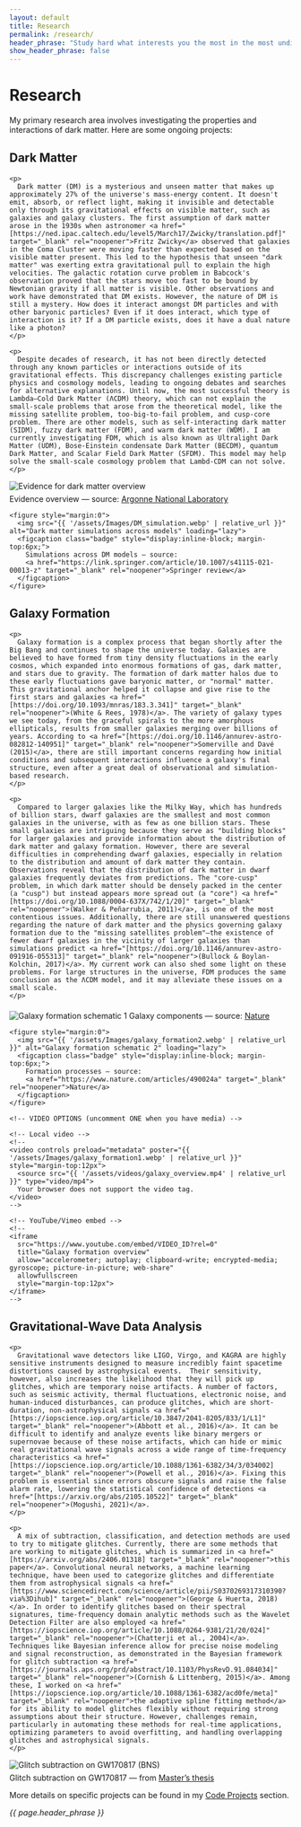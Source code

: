 ```yaml
---
layout: default
title: Research
permalink: /research/
header_phrase: "Study hard what interests you the most in the most undisciplined, irreverent, and original manner possible. - Richard Feynman"
show_header_phrase: false
---
```


<h1>Research</h1>

<p>My primary research area involves investigating the properties and interactions of dark matter. Here are some ongoing projects:</p>

<!-- ========== Topic 1: text left | media right ========== -->
<section class="research-section">
  <div class="content">
    <h2>Dark Matter</h2>

    <p>
      Dark matter (DM) is a mysterious and unseen matter that makes up approximately 27% of the universe's mass-energy content. It doesn't emit, absorb, or reflect light, making it invisible and detectable only through its gravitational effects on visible matter, such as galaxies and galaxy clusters. The first assumption of dark matter arose in the 1930s when astronomer <a href="[https://ned.ipac.caltech.edu/level5/March17/Zwicky/translation.pdf]" target="_blank" rel="noopener">Fritz Zwicky</a> observed that galaxies in the Coma Cluster were moving faster than expected based on the visible matter present. This led to the hypothesis that unseen "dark matter" was exerting extra gravitational pull to explain the high velocities. The galactic rotation curve problem in Babcock's observation proved that the stars move too fast to be bound by Newtonian gravity if all matter is visible. Other observations and work have demonstrated that DM exists. However, the nature of DM is still a mystery. How does it interact amongst DM particles and with other baryonic particles? Even if it does interact, which type of interaction is it? If a DM particle exists, does it have a dual nature like a photon?
    </p>

    <p>
      Despite decades of research, it has not been directly detected through any known particles or interactions outside of its gravitational effects. This discrepancy challenges existing particle physics and cosmology models, leading to ongoing debates and searches for alternative explanations. Until now, the most successful theory is Lambda—Cold Dark Matter (ΛCDM) theory, which can not explain the small-scale problems that arose from the theoretical model, like the missing satellite problem, too-big-to-fail problem, and cusp-core problem. There are other models, such as self-interacting dark matter (SIDM), fuzzy dark matter (FDM), and warm dark matter (WDM). I am currently investigating FDM, which is also known as Ultralight Dark Matter (UDM), Bose-Einstein condensate Dark Matter (BECDM), quantum Dark Matter, and Scalar Field Dark Matter (SFDM). This model may help solve the small-scale cosmology problem that Lambd-CDM can not solve.
    </p>
  </div>

  <div class="media">
    <figure style="margin:0 0 12px 0">
      <img src="{{ '/assets/Images/DM_existence.jpg' | relative_url }}" alt="Evidence for dark matter overview" loading="lazy">
      <figcaption class="badge" style="display:inline-block; margin-top:6px;">
        Evidence overview — source:
        <a href="https://www.anl.gov/science-101/dark-matter-and-dark-energy" target="_blank" rel="noopener">Argonne National Laboratory</a>
      </figcaption>
    </figure>

    <figure style="margin:0">
      <img src="{{ '/assets/Images/DM_simulation.webp' | relative_url }}" alt="Dark matter simulations across models" loading="lazy">
      <figcaption class="badge" style="display:inline-block; margin-top:6px;">
        Simulations across DM models — source:
        <a href="https://link.springer.com/article/10.1007/s41115-021-00013-z" target="_blank" rel="noopener">Springer review</a>
      </figcaption>
    </figure>
  </div>
</section>

<!-- ========== Topic 2: media left | text right (.flip) ========== -->
<section id="galaxy-formation" class="research-section flip">
  <div class="content">
    <h2>Galaxy Formation</h2>

    <p>
      Galaxy formation is a complex process that began shortly after the Big Bang and continues to shape the universe today. Galaxies are believed to have formed from tiny density fluctuations in the early cosmos, which expanded into enormous formations of gas, dark matter, and stars due to gravity. The formation of dark matter halos due to these early fluctuations gave baryonic matter, or "normal" matter. This gravitational anchor helped it collapse and give rise to the first stars and galaxies <a href="[https://doi.org/10.1093/mnras/183.3.341]" target="_blank" rel="noopener">(White & Rees, 1978)</a>. The variety of galaxy types we see today, from the graceful spirals to the more amorphous ellipticals, results from smaller galaxies merging over billions of years. According to <a href="[https://doi.org/10.1146/annurev-astro-082812-140951]" target="_blank" rel="noopener">Somerville and Davé (2015)</a>, there are still important concerns regarding how initial conditions and subsequent interactions influence a galaxy's final structure, even after a great deal of observational and simulation-based research.
    </p>

    <p>
      Compared to larger galaxies like the Milky Way, which has hundreds of billion stars, dwarf galaxies are the smallest and most common galaxies in the universe, with as few as one billion stars. These small galaxies are intriguing because they serve as "building blocks" for larger galaxies and provide information about the distribution of dark matter and galaxy formation. However, there are several difficulties in comprehending dwarf galaxies, especially in relation to the distribution and amount of dark matter they contain. Observations reveal that the distribution of dark matter in dwarf galaxies frequently deviates from predictions. The "core-cusp" problem, in which dark matter should be densely packed in the center (a "cusp") but instead appears more spread out (a "core") <a href="[https://doi.org/10.1088/0004-637X/742/1/20]" target="_blank" rel="noopener">(Walker & Peñarrubia, 2011)</a>, is one of the most contentious issues. Additionally, there are still unanswered questions regarding the nature of dark matter and the physics governing galaxy formation due to the "missing satellites problem"—the existence of fewer dwarf galaxies in the vicinity of larger galaxies than simulations predict <a href="[https://doi.org/10.1146/annurev-astro-091916-055313]" target="_blank" rel="noopener">(Bullock & Boylan-Kolchin, 2017)</a>. My current work can also shed some light on these problems. For large structures in the universe, FDM produces the same conclusion as the ΛCDM model, and it may alleviate these issues on a small scale.
    </p>
  </div>

  <div class="media">
    <!-- IMAGE OPTION (default) -->
    <figure style="margin:0 0 12px 0">
      <img src="{{ '/assets/Images/galaxy_formation1.webp' | relative_url }}" alt="Galaxy formation schematic 1" loading="lazy">
      <figcaption class="badge" style="display:inline-block; margin-top:6px;">
        Galaxy components — source:
        <a href="https://www.nature.com/articles/490024a" target="_blank" rel="noopener">Nature</a>
      </figcaption>
    </figure>

    <figure style="margin:0">
      <img src="{{ '/assets/Images/galaxy_formation2.webp' | relative_url }}" alt="Galaxy formation schematic 2" loading="lazy">
      <figcaption class="badge" style="display:inline-block; margin-top:6px;">
        Formation processes — source:
        <a href="https://www.nature.com/articles/490024a" target="_blank" rel="noopener">Nature</a>
      </figcaption>
    </figure>

    <!-- VIDEO OPTIONS (uncomment ONE when you have media) -->

    <!-- Local video -->
    <!--
    <video controls preload="metadata" poster="{{ '/assets/Images/galaxy_formation1.webp' | relative_url }}" style="margin-top:12px">
      <source src="{{ '/assets/videos/galaxy_overview.mp4' | relative_url }}" type="video/mp4">
      Your browser does not support the video tag.
    </video>
    -->

    <!-- YouTube/Vimeo embed -->
    <!--
    <iframe
      src="https://www.youtube.com/embed/VIDEO_ID?rel=0"
      title="Galaxy formation overview"
      allow="accelerometer; autoplay; clipboard-write; encrypted-media; gyroscope; picture-in-picture; web-share"
      allowfullscreen
      style="margin-top:12px">
    </iframe>
    -->
  </div>
</section>

<!-- ========== Topic 3: text left | media right ========== -->
<section class="research-section">
  <div class="content">
    <h2>Gravitational-Wave Data Analysis</h2>

    <p>
      Gravitational wave detectors like LIGO, Virgo, and KAGRA are highly sensitive instruments designed to measure incredibly faint spacetime distortions caused by astrophysical events.  Their sensitivity, however, also increases the likelihood that they will pick up glitches, which are temporary noise artifacts. A number of factors, such as seismic activity, thermal fluctuations, electronic noise, and human-induced disturbances, can produce glitches, which are short-duration, non-astrophysical signals <a href="[https://iopscience.iop.org/article/10.3847/2041-8205/833/1/L1]" target="_blank" rel="noopener">(Abbott et al., 2016)</a>. It can be difficult to identify and analyze events like binary mergers or supernovae because of these noise artifacts, which can hide or mimic real gravitational wave signals across a wide range of time-frequency characteristics <a href="[https://iopscience.iop.org/article/10.1088/1361-6382/34/3/034002] target="_blank" rel="noopener">(Powell et al., 2016)</a>. Fixing this problem is essential since errors obscure signals and raise the false alarm rate, lowering the statistical confidence of detections <a href="[https://arxiv.org/abs/2105.10522]" target="_blank" rel="noopener">(Mogushi, 2021)</a>.
    </p>

    <p>
      A mix of subtraction, classification, and detection methods are used to try to mitigate glitches. Currently, there are some methods that are working to mitigate glitches, which is summarized in <a href="[https://arxiv.org/abs/2406.01318] target="_blank" rel="noopener">this paper</a>. Convolutional neural networks, a machine learning technique, have been used to categorize glitches and differentiate them from astrophysical signals <a href="[https://www.sciencedirect.com/science/article/pii/S0370269317310390?via%3Dihub]" target="_blank" rel="noopener">(George & Huerta, 2018)</a>. In order to identify glitches based on their spectral signatures, time-frequency domain analytic methods such as the Wavelet Detection Filter are also employed <a href="[https://iopscience.iop.org/article/10.1088/0264-9381/21/20/024]" target="_blank" rel="noopener">(Chatterji et al., 2004)</a>. Techniques like Bayesian inference allow for precise noise modeling and signal reconstruction, as demonstrated in the Bayesian framework for glitch subtraction <a href="[https://journals.aps.org/prd/abstract/10.1103/PhysRevD.91.084034]" target="_blank" rel="noopener">(Cornish & Littenberg, 2015)</a>. Among these, I worked on <a href="[https://iopscience.iop.org/article/10.1088/1361-6382/acd0fe/meta]" target="_blank" rel="noopener">the adaptive spline fitting method</a> for its ability to model glitches flexibly without requiring strong assumptions about their structure. However, challenges remain, particularly in automating these methods for real-time applications, optimizing parameters to avoid overfitting, and handling overlapping glitches and astrophysical signals.
    </p>
  </div>

  <div class="media">
    <figure style="margin:0">
      <img src="{{ '/assets/Images/glitch_GW170817.png' | relative_url }}" alt="Glitch subtraction on GW170817 (BNS)" loading="lazy">
      <figcaption class="badge" style="display:inline-block; margin-top:6px;">
        Glitch subtraction on GW170817 — from
        <a href="https://www.proquest.com/openview/7f68a2c9fc2972f4eb08e0d1a8fcbd2e/1?cbl=18750&diss=y&pq-origsite=gscholar" target="_blank" rel="noopener">Master’s thesis</a>
      </figcaption>
    </figure>
  </div>
</section>

<p>More details on specific projects can be found in my <a href="{{ '/code/' | relative_url }}">Code Projects</a> section.</p>

<!-- Quote moved to the bottom only -->
<aside class="prose quote-callout">
  <em>{{ page.header_phrase }}</em>
</aside>

